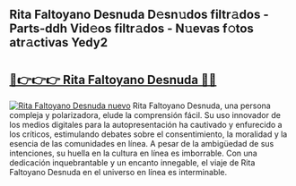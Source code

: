 ## Rita Faltoyano Desnuda D𝚎sn𝚞dos filtr𝚊dos - Parts-ddh Vid𝚎os filtr𝚊dos - N𝚞evas f𝚘tos atr𝚊ctivas Yedy2

# <h2><a href="http://mb6r7p.tromn.icu/?c=Rita+Faltoyano+Desnuda">🔗👉👉👉 Rita Faltoyano Desnuda 🔗🔗</a></h2>

[![Rita Faltoyano Desnuda nuevo](https://i.imgur.com/pEAQMta.gif)](http://mb6r7p.tromn.icu/?c=Rita+Faltoyano+Desnuda)
Rita Faltoyano Desnuda, una persona compleja y polarizadora, elude la comprensión fácil. Su uso innovador de los medios digitales para la autopresentación ha cautivado y enfurecido a los críticos, estimulando debates sobre el consentimiento, la moralidad y la esencia de las comunidades en línea. A pesar de la ambigüedad de sus intenciones, su huella en la cultura en línea es imborrable. Con una dedicación inquebrantable y un encanto innegable, el viaje de Rita Faltoyano Desnuda en el universo en línea es interminable.

